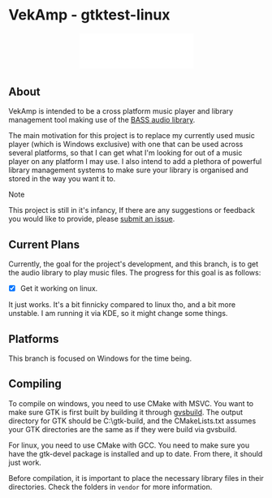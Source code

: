 # VekAmp - gtktest-linux
<p align="center">
  <img alt="vekamp logo" width="45%" src="assets/branding/wordmark.svg" />
</p>

## About
VekAmp is intended to be a cross platform music player and library management tool making use of the [BASS audio library](https://www.un4seen.com/bass.html). 

The main motivation for this project is to replace my currently used music player (which is Windows exclusive) with one that can be used across several platforms, so that I can get what I'm looking for out of a music player on any platform I may use. I also intend to add a plethora of powerful library management systems to make sure your library is organised and stored in the way you want it to.
>[!NOTE]
>This project is still in it's infancy, If there are any suggestions or feedback you would like to provide, please [submit an issue](https://github.com/vektor451/vekamp/issues/new).

## Current Plans
Currently, the goal for the project's development, and this branch, is to get the audio library to play music files. The progress for this goal is as follows:
- [x] Get it working on linux.

It just works. It's a bit finnicky compared to linux tho, and a bit more unstable. I am running it via KDE, so it might change some things.

## Platforms
This branch is focused on Windows for the time being. 

## Compiling
To compile on windows, you need to use CMake with MSVC. You want to make sure GTK is first built by building it through [gvsbuild](https://github.com/wingtk/gvsbuild). The output directory for GTK should be C:\gtk-build, and the CMakeLists.txt assumes your GTK directories are the same as if they were build via gvsbuild. 

For linux, you need to use CMake with GCC. You need to make sure you have the gtk-devel package is installed and up to date. From there, it should just work.

Before compilation, it is important to place the necessary library files in their directories. Check the folders in `vendor` for more information. 
